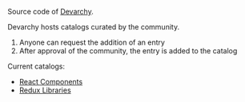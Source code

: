Source code of [Devarchy](http://devarchy.com/).

Devarchy hosts catalogs curated by the community.
 1. Anyone can request the addition of an entry
 2. After approval of the community, the entry is added to the catalog

Current catalogs:
 - [React Components](http://devarchy.com/react-components)
 - [Redux Libraries](http://devarchy.com/redux)
